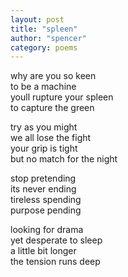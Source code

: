 ```yaml
---
layout: post
title: "spleen"
author: "spencer"
category: poems
---
```


why are you so keen  
to be a machine  
youll rupture your spleen  
to capture the green     

try as you might   
we all lose the fight  
your grip is tight  
but no match for the night  

stop pretending   
its never ending   
tireless spending   
purpose pending   

looking for drama  
yet desperate to sleep  
a little bit longer   
the tension runs deep  